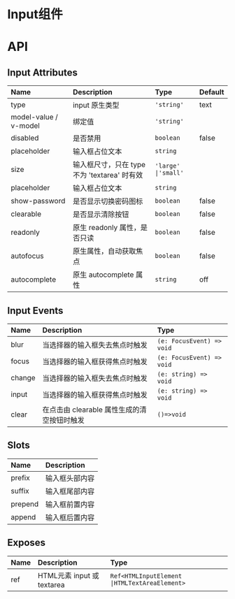 # Input组件

<preview path="../packages/input/input.vue" title="基础用法" description="Input 组件的基础用法"></preview>




##
# API
## Input Attributes

|Name|Description|Type|Default|
|:----|:----|:----|:----|
|type|input 原生类型|`'string'`|text|
|model-value / v-model|绑定值|`'string'`| |
|disabled|是否禁用|`boolean`|false|
|placeholder|输入框占位文本|`string`| |
|size|输入框尺寸，只在 type 不为 'textarea' 时有效|`'large' \|'small'`| |
|placeholder|输入框占位文本|`string`| |
|show-password|是否显示切换密码图标|`boolean`|false|
|clearable|是否显示清除按钮|`boolean`|false|
|readonly|原生 readonly 属性，是否只读|`boolean`|false|
|autofocus|原生属性，自动获取焦点|`boolean`|false|
|autocomplete|原生 autocomplete 属性|`string`|off|

## Input Events

|Name|Description|Type|
|:----|:----|:----|
|blur|当选择器的输入框失去焦点时触发|`(e: FocusEvent) => void`|
|focus|当选择器的输入框获得焦点时触发|`(e: FocusEvent) => void`|
|change|当选择器的输入框失去焦点时触发|`(e: string) => void`|
|input|当选择器的输入框获得焦点时触发|`(e: string) => void`|
|clear|在点击由 clearable 属性生成的清空按钮时触发|`()=>void`|

## Slots 

|Name|Description|
|:----|:----|
|prefix|输入框头部内容|
|suffix|输入框尾部内容|
|prepend|输入框前置内容|
|append|输入框后置内容|

## Exposes

|Name|Description|Type|
|:----|:----|:----|
|ref|HTML元素 input 或 textarea|`Ref<HTMLInputElement \|HTMLTextAreaElement>`|